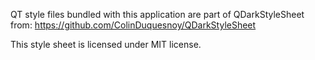 QT style files bundled with this application are part of QDarkStyleSheet from: https://github.com/ColinDuquesnoy/QDarkStyleSheet

This style sheet is licensed under MIT license.
